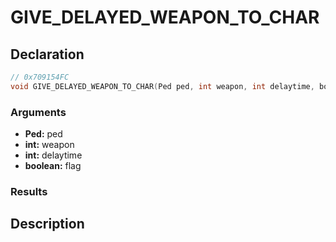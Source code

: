# GIVE_DELAYED_WEAPON_TO_CHAR

## Declaration
```cpp
// 0x709154FC
void GIVE_DELAYED_WEAPON_TO_CHAR(Ped ped, int weapon, int delaytime, boolean flag);
```

### Arguments
- **Ped:** ped
- **int:** weapon
- **int:** delaytime
- **boolean:** flag

### Results

## Description
